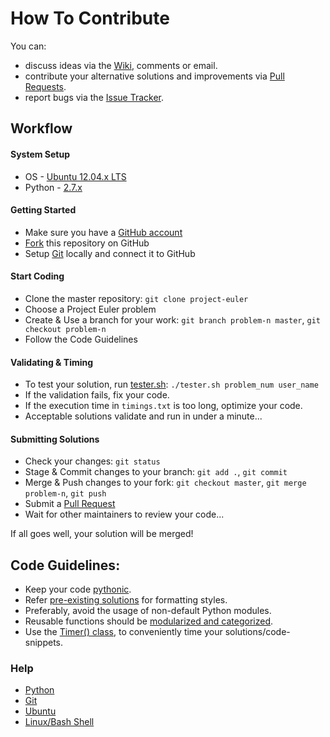 How To Contribute
=============

You can:

* discuss ideas via the [Wiki](https://github.com/arvindch/project-euler/wiki), comments or email.
* contribute your alternative solutions and improvements via [Pull Requests](https://github.com/arvindch/project-euler/pulls).
* report bugs via the [Issue Tracker](https://github.com/arvindch/project-euler/issues).

## Workflow

#### System Setup

* OS - [Ubuntu 12.04.x LTS](http://releases.ubuntu.com/12.04/)
* Python - [2.7.x](https://www.python.org/download/releases/2.7.6/)

#### Getting Started
* Make sure you have a [GitHub account](https://github.com/signup/free)
* [Fork](https://github.com/arvindch/project-euler/fork) this repository on GitHub
* Setup [Git](http://git-scm.com/) locally and connect it to GitHub

#### Start Coding
* Clone the master repository: `git clone project-euler`
* Choose a Project Euler problem
* Create & Use a branch for your work: `git branch problem-n master`, `git checkout problem-n`
* Follow the Code Guidelines

#### Validating & Timing
* To test your solution, run [tester.sh](https://github.com/arvindch/project-euler/blob/master/test/tester.sh): `./tester.sh problem_num user_name`
* If the validation fails, fix your code.
* If the execution time in `timings.txt` is too long, optimize your code.
* Acceptable solutions validate and run in under a minute...

#### Submitting Solutions
* Check your changes: `git status`
* Stage & Commit changes to your branch: `git add .`, `git commit`
* Merge & Push changes to your fork: `git checkout master`, `git merge problem-n`, `git push`
* Submit a [Pull Request](https://github.com/arvindch/project-euler/compare/)
* Wait for other maintainers to review your code...

If all goes well, your solution will be merged!

## Code Guidelines:

* Keep your code [pythonic](http://legacy.python.org/dev/peps/pep-0020/).
* Refer [pre-existing solutions](https://github.com/arvindch/project-euler/tree/master/src/solutions) for formatting styles.
* Preferably, avoid the usage of non-default Python modules.
* Reusable functions should be [modularized and categorized](https://github.com/arvindch/project-euler/tree/master/src/custom).
* Use the [Timer() class](https://github.com/arvindch/project-euler/blob/master/src/custom/tools.py#L7), to conveniently time your solutions/code-snippets.

### Help
* [Python](https://docs.python.org/2/index.html)
* [Git](http://git-scm.com/doc)
* [Ubuntu](https://help.ubuntu.com/12.04/index.html)
* [Linux/Bash Shell](http://linuxcommand.org/learning_the_shell.php)